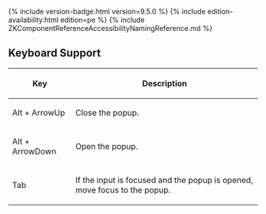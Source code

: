  {% include
version-badge.html version=9.5.0 %} {% include edition-availability.html edition=pe %} {% include
ZKComponentReferenceAccessibilityNamingReference.md %}

## Keyboard Support

<table>
<thead>
<tr class="header">
<th><center>
<p>Key</p>
</center></th>
<th><center>
<p>Description</p>
</center></th>
</tr>
</thead>
<tbody>
<tr class="odd">
<td><p>Alt + ArrowUp</p></td>
<td><p>Close the popup.</p></td>
</tr>
<tr class="even">
<td><p>Alt + ArrowDown</p></td>
<td><p>Open the popup.</p></td>
</tr>
<tr class="odd">
<td><p>Tab</p></td>
<td><p>If the input is focused and the popup is opened, move focus to
the popup.</p></td>
</tr>
</tbody>
</table>
